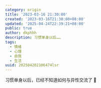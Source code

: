 ```yaml
---
category: origin
title: '2023-03-16 21:30:00'
created: '2023-03-16T21:30:00+08:00'
updated: '2025-04-24T22:39:21+08:00'
public: true
author: dkphhh
description: 习惯单身以后……
tags:
  - 情绪
  - 心理
  - 自我
  - 生活
uuid: 202504202106474lsr
---
```


习惯单身以后，已经不知道如何与异性交流了 🥹
